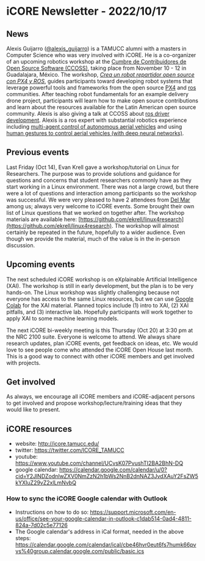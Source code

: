 # iCORE Newsletter - 2022/10/17

## News

Alexis Guijarro ([@alexis_guijarro](https://twitter.com/alexis_guijarro)) is a TAMUCC alumni with a masters in Computer Science who was very involved with iCORE. 
He is a co-organizer of an upcoming robotics workshop at the [Cumbre de Contribuidores de Open Source Software (CCOSS)](https://ccoss.org/), taking place from November 10 - 12 in Guadalajara, México. 
The workshop, [_Crea un robot repartidor open source con PX4 y ROS_](https://ccoss.org/crea-robot-repartidor-os-px4-ros/),
guides participants toward developing robot systems that leverage powerful tools and frameworks from the open source [PX4](https://px4.io/) and [ros](https://www.ros.org/) communities. After teaching robot fundamentals for an example delivery drone project, participants will learn how to make open source contributions and learn about the resources available for the Latin American open source community. 
Alexis is also giving a talk at CCOSS about [ros driver development](https://ccoss.org/sessions/2022/la-aventura-de-escribir-drivers-para-ros/). 
Alexis is a ros expert with substantial robotics experience including [multi-agent control of autonomous aerial vehicles](https://www.google.com/url?q=https%3A%2F%2Fdoi.org%2F10.1109%2FICUAS.2018.8453484&sa=D&sntz=1&usg=AOvVaw2j89VTYvQmdO02_x6-gOBi) and using [human gestures to control aerial vehicles (with deep neural networks)](https://www.google.com/url?q=https%3A%2F%2Fdoi.org%2F10.1007%2F978-3-030-40309-6_10&sa=D&sntz=1&usg=AOvVaw0LH9jGTMu4nlp1lPcV1RI6).

## Previous events 

Last Friday (Oct 14), Evan Krell gave a workshop/tutorial on Linux for Researchers. The purpose was to provide solutions and guidance for questions and concerns that student researchers commonly have as they start working in a Linux environment. There was not a large crowd, but there were a lot of questions and interaction among participants so the workshop was successful. We were very pleased to have 2 attendees from [Del Mar](https://www.delmar.edu/) among us; always very welcome to iCORE events. Some brought their own list of Linux questions that we worked on together after. The workshop materials are available here: [https://github.com/ekrell/linux4research](https://github.com/ekrell/linux4research). The workshop will almost certainly be repeated in the future, hopefully to a wider audience. Even though we provide the material, much of the value is in the in-person discussion. 

## Upcoming events

The next scheduled iCORE workshop is on eXplainable Artificial Intelligence (XAI). The workshop is still in early development, but the plan is to be very hands-on. The Linux workshop was slightly challenging because not everyone has access to the same Linux resources, but we can use [Google Colab](https://colab.research.google.com/) for the XAI material. Planned topics include (1) intro to XAI, (2) XAI pitfalls, and (3) interactive lab. Hopefully participants will work together to apply XAI to some machine learning models. 

The next iCORE bi-weekly meeting is this Thursday (Oct 20) at 3:30 pm at the NRC 2100 suite. Everyone is welcome to attend. We always share research updates, plan iCORE events, get feedback on ideas, etc. We would love to see people come who attended the iCORE Open House last month. This is a good way to connect with other iCORE members and get involved with projects. 

## Get involved

As always, we encourage all iCORE members and iCORE-adjacent persons to get involved and propose workshop/lecture/training ideas that they would like to present.

## iCORE resources

- website: http://icore.tamucc.edu/
- twitter: https://twitter.com/ICORE_TAMUCC
- youtube: https://www.youtube.com/channel/UCvsK07PvushTI2BA2BhN-DQ
- google calendar: https://calendar.google.com/calendar/u/0?cid=Y2JlNDZodnIwZXV0NmZzN2h1bWs2NnB2dnNAZ3JvdXAuY2FsZW5kYXIuZ29vZ2xlLmNvbQ

### How to sync the iCORE Google calendar with Outlook

- Instructions on how to do so: https://support.microsoft.com/en-us/office/see-your-google-calendar-in-outlook-c1dab514-0ad4-4811-824a-7d02c5e77126
- The Google calendar's address in iCal format, needed in the above steps: https://calendar.google.com/calendar/ical/cbe46hvr0eut6fs7humk66pvvs%40group.calendar.google.com/public/basic.ics

